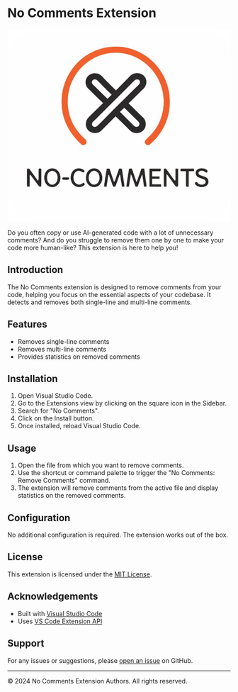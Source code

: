 # No Comments Extension

![no-comments icon](https://raw.githubusercontent.com/EduardoPetrini/no-comments-vscode/main/assets/icon.png "no-comments icon")

Do you often copy or use AI-generated code with a lot of unnecessary comments? And do you struggle to remove them one by one to make your code more human-like? This extension is here to help you!

## Introduction
The No Comments extension is designed to remove comments from your code, helping you focus on the essential aspects of your codebase. It detects and removes both single-line and multi-line comments.

## Features
- Removes single-line comments
- Removes multi-line comments
- Provides statistics on removed comments

## Installation
1. Open Visual Studio Code.
2. Go to the Extensions view by clicking on the square icon in the Sidebar.
3. Search for "No Comments".
4. Click on the Install button.
5. Once installed, reload Visual Studio Code.

## Usage
1. Open the file from which you want to remove comments.
2. Use the shortcut or command palette to trigger the "No Comments: Remove Comments" command.
3. The extension will remove comments from the active file and display statistics on the removed comments.

## Configuration
No additional configuration is required. The extension works out of the box.

## License
This extension is licensed under the [MIT License](LICENSE).

## Acknowledgements
- Built with [Visual Studio Code](https://code.visualstudio.com/)
- Uses [VS Code Extension API](https://code.visualstudio.com/api)

## Support
For any issues or suggestions, please [open an issue](https://github.com/EduardoPetrini/no-comments/issues) on GitHub.

---

© 2024 No Comments Extension Authors. All rights reserved.

